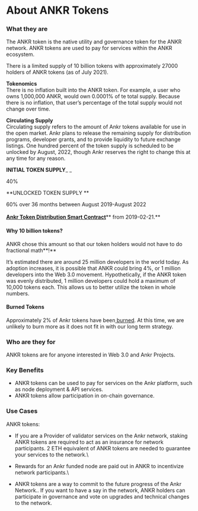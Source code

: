 # About ANKR Tokens

### What they are

The ANKR token is the native utility and governance token for the ANKR network. ANKR tokens are used to pay for services within the ANKR ecosystem.&#x20;

There is a limited supply of 10 billion tokens with approximately 27000 holders of ANKR tokens (as of July 2021).

**Tokenomics**\
There is no inflation built into the ANKR token. For example, a user who owns 1,000,000 ANKR, would own 0.0001% of te total supply. Because there is no inflation, that user’s percentage of the total supply would not change over time.

**Circulating Supply**\
Circulating supply refers to the amount of Ankr tokens available for use in the open market. Ankr plans to release the remaining supply for distribution programs, developer grants, and to provide liquidity to future exchange listings. One hundred percent of the token supply is scheduled to be unlocked by August, 2022, though Ankr reserves the right to change this at any time for any reason.

**INITIAL TOKEN SUPPLY**_ _

40%

**UNLOCKED TOKEN SUPPLY **

60% over 36 months between August 2019-August 2022\
\
[**Ankr Token Distribution Smart Contract**](https://etherscan.io/address/0x9c2578bf9e37eb1d0ddf45a410723d95e554cbdd#code)** from 2019-02-21.**

#### Why 10 billion tokens?&#x20;

ANKR chose this amount so that our token holders would not have to do fractional math**!**

It’s estimated there are around 25 million developers in the world today. As adoption increases, it is possible that ANKR could bring 4%, or 1 million developers into the Web 3.0 movement. Hypothetically, if the ANKR token was evenly distributed, 1 million developers could hold a maximum of 10,000 tokens each. This allows us to better utilize the token in whole numbers.

#### **Burned Tokens**

Approximately 2% of Ankr tokens have been[ burned](https://etherscan.io/token/0x8290333cef9e6d528dd5618fb97a76f268f3edd4?a=0x000000000000000000000000000000000000dead). At this time, we are unlikely to burn more as it does not fit in with our long term strategy.&#x20;

### Who are they for

ANKR tokens are for anyone interested in Web 3.0 and Ankr Projects.&#x20;

### Key Benefits

* ANKR tokens can be used to pay for services on the Ankr platform, such as node deployment & API services.
* ANKR tokens allow participation in on-chain governance.&#x20;

### Use Cases

ANKR tokens:&#x20;

* If you are a Provider of validator services on the Ankr network, staking ANKR tokens are required to act as an insurance for network participants. 2 ETH equivalent of ANKR tokens are needed to guarantee your services to the network.\

* Rewards for an Ankr funded node are paid out in ANKR to incentivize network participants.\

* ANKR tokens are a way to commit to the future progress of the Ankr Network.. If you want to have a say in the network, ANKR holders can participate in governance and vote on upgrades and technical changes to the network.
